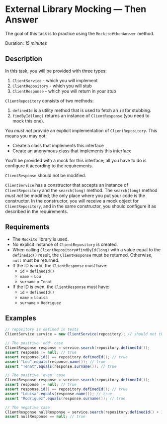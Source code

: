 # External Library Mocking — Then Answer

The goal of this task is to practice using the `Mockito#thenAnswer` method.

Duration: _15 minutes_

## Description

In this task, you will be provided with three types:

1. `ClientService` - which you will implement
2. `ClientRepository` - which you will stub
3. `ClientResponse` - which you will return in your stub

`ClientRepository` consists of two methods:
1. `definedId` is a utility method that is used to fetch an `id` for stubbing.
2. `findById(long)` returns an instance of `ClientResponse` (you need to mock this one).

You *must not* provide an explicit implementation of `ClientRepository`.
This means you may not:
* Create a class that implements this interface
* Create an anonymous class that implements this interface

You'll be provided with a mock for this interface; all you have to do is configure it
according to the requirements.

`ClientResponse` should not be modified.

`ClientService` has a constructor that accepts an instance of `ClientRepository` and the `search(long)` method.
The `search(long)` method *must not* be modified; the only place where you put your code is
the constructor.
In the constructor, you will receive a mock object for `ClientRepository`, and in the same constructor,
you should configure it as described in the requirements.

## Requirements

* The `Mockito` library is used.
* No explicit instance of `ClientRepository` is created.
* When calling `ClientRepository#findById(long)` with a value equal to the `definedId()` result,
  the `ClientResponse` must be returned. Otherwise, `null` must be returned.
* If the ID is odd, the `ClientResponse` must have:
  * `id` = `definedId()`
  * `name` = `Lou`
  * `surname` = `Tenat`
* If the ID is even, the `ClientResponse` must have:
  * `id` = `definedId()`
  * `name` = `Louisa`
  * `surname` = `Rodriguez`

## Examples

```java
// repository is defined in tests
ClientService service = new ClientService(repository); // should not throw any exception

// The positive 'odd' case
ClientResponse response = service.search(repository.definedId());
assert response != null; // true
assert response.id() == repository.definedId(); // true
assert "Lou".equals(response.name()); // true
assert "Tenat".equals(response.surname()); // true

// The positive 'even' case
ClientResponse response = service.search(repository.definedId());
assert response != null; // true
assert response.id() == repository.definedId(); // true
assert "Louisa".equals(response.name()); // true
assert "Rodriguez".equals(response.surname()); // true        

// The negative case
ClientResponse nullResponse = service.search(repository.definedId() + 1);
assert nullResponse == null; // true
```
